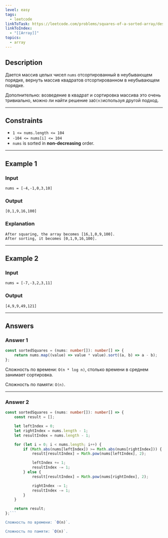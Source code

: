 ```yaml
---
level: easy
tags:
  - leetcode
linkToTask: https://leetcode.com/problems/squares-of-a-sorted-array/description/
linkToIndex:
  - "[[Array]]"
topics:
  - array
---
```

## Description

Дается массив целых чисел `nums` отсортированный в неубывающем порядке, вернуть массив квадратов отсортированном в неубывающем порядке.

Дополнительно: возведение в квадрат и сортировка массива это очень тривиально, можно ли найти решение за` O(n) `используя другой подход.

---
## Constraints

- `1 <= nums.length <= 104`
- `-104 <= nums[i] <= 104`
- `nums` is sorted in **non-decreasing** order.

---
## Example 1

### Input

```
nums = [-4,-1,0,3,10]
```
### Output

```
[0,1,9,16,100]
```
### Explanation

```
After squaring, the array becomes [16,1,0,9,100].
After sorting, it becomes [0,1,9,16,100].
```

---
## Example 2

### Input

```
nums = [-7,-3,2,3,11]
```
### Output

```
[4,9,9,49,121]
```

---
## Answers

### Answer 1

```typescript
const sortedSquares = (nums: number[]): number[] => {
	return nums.map((value) => value * value).sort((a, b) => a - b);
};
```

Сложность по времени: `O(n * log n)`, столько времени в среднем занимает сортировка.

Сложность по памяти: `O(n)`.

---
### Answer 2

```typescript
const sortedSquares = (nums: number[]): number[] => {
    const result = [];

    let leftIndex = 0;
    let rightIndex = nums.length - 1;
    let resultIndex = nums.length - 1;

    for (let i = 0; i < nums.length; i++) {
        if (Math.abs(nums[leftIndex]) >= Math.abs(nums[rightIndex])) {
            result[resultIndex] = Math.pow(nums[leftIndex], 2);

            leftIndex += 1;
            resultIndex -= 1;
        } else {
            result[resultIndex] = Math.pow(nums[rightIndex], 2);

            rightIndex -= 1;
            resultIndex -= 1;
        }
    }

    return result;
};```

Сложность по времени: `O(n)`.

Сложность по памяти: `O(n)`.